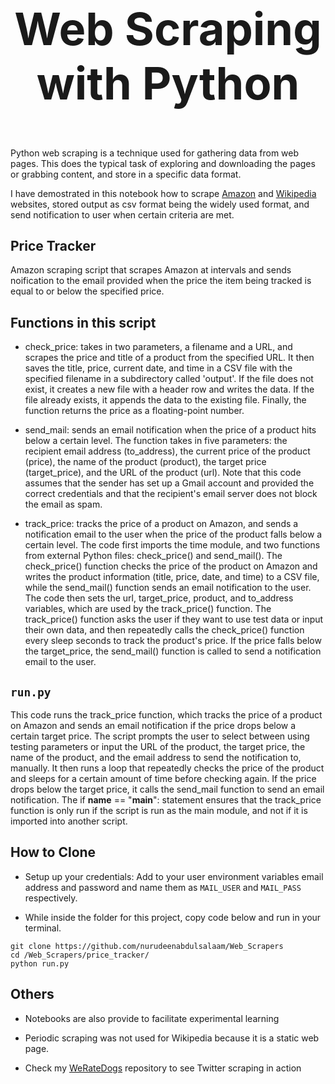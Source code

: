 <h2 align= 'center' style = 'font-size:72px'>Web Scraping with Python</h2>


Python web scraping is a technique used for gathering data from web pages. This does the typical task of exploring and downloading the pages or grabbing content, and store in a specific data format.

I have demostrated in this notebook how to scrape [Amazon](Amazon_scraper.ipynb) and [Wikipedia](Wikipedia_scraper.ipynb) websites, stored output as csv format being the widely used format, and send notification to user when certain criteria are met.

## Price Tracker
Amazon scraping script that scrapes Amazon at intervals and sends noification to the email provided when the price the item being tracked is equal to or below the specified price.

## Functions in this script

- check_price:
  takes in two parameters, a filename and a URL, and scrapes the price and title of a product from the specified URL. It then saves the title, price, current date, and time in a CSV file with the specified filename in a subdirectory called 'output'. If the file does not exist, it creates a new file with a header row and writes the data. If the file already exists, it appends the data to the existing file. Finally, the function returns the price as a floating-point number.


- send_mail:
   sends an email notification when the price of a product hits below a certain level. The function takes in five parameters: the recipient email address (to_address), the current price of the product (price), the name of the product (product), the target price (target_price), and the URL of the product (url).
   Note that this code assumes that the sender has set up a Gmail account and provided the correct credentials and that the recipient's email server does not block the email as spam.

- track_price:
   tracks the price of a product on Amazon, and sends a notification email to the user when the price of the product falls below a certain level. The code first imports the time module, and two functions from external Python files: check_price() and send_mail(). The check_price() function checks the price of the product on Amazon and writes the product information (title, price, date, and time) to a CSV file, while the send_mail() function sends an email notification to the user. The code then sets the url, target_price, product, and to_address variables, which are used by the track_price() function. The track_price() function asks the user if they want to use test data or input their own data, and then repeatedly calls the check_price() function every sleep seconds to track the product's price. If the price falls below the target_price, the send_mail() function is called to send a notification email to the user.

## `run.py`
This code runs the track_price function, which tracks the price of a product on Amazon and sends an email notification if the price drops below a certain target price. The script prompts the user to select between using testing parameters or input the URL of the product, the target price, the name of the product, and the email address to send the notification to, manually. It then runs a loop that repeatedly checks the price of the product and sleeps for a certain amount of time before checking again. If the price drops below the target price, it calls the send_mail function to send an email notification. The if __name__ == "__main__": statement ensures that the track_price function is only run if the script is run as the main module, and not if it is imported into another script.

## How to Clone 
- Setup up your credentials: Add to your user environment variables email address and password and name them as `MAIL_USER` and `MAIL_PASS` respectively.

- While inside the folder for this project, copy code below and run in your terminal.
```
git clone https://github.com/nurudeenabdulsalaam/Web_Scrapers
cd /Web_Scrapers/price_tracker/
python run.py
```

## Others
- Notebooks are also provide to facilitate experimental learning 
  
- Periodic scraping was not used for Wikipedia because it is a static web page.

- Check my [WeRateDogs](https://github.com/nurudeenabdulsalaam/WeRateDogs_twitter_analysis) repository to see Twitter scraping in action